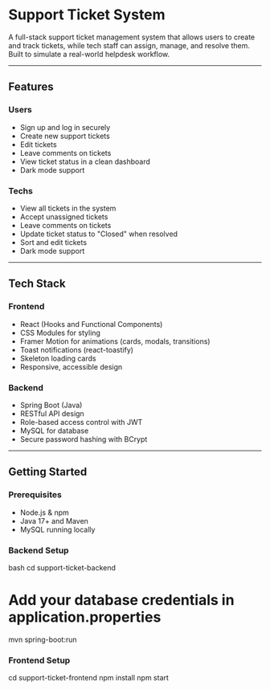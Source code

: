 # Support Ticket System

A full-stack support ticket management system that allows users to create and track tickets, while tech staff can assign, manage, and resolve them. Built to simulate a real-world helpdesk workflow.

---

## Features

### Users
- Sign up and log in securely
- Create new support tickets
- Edit tickets
- Leave comments on tickets
- View ticket status in a clean dashboard
- Dark mode support

### Techs
- View all tickets in the system
- Accept unassigned tickets
- Leave comments on tickets
- Update ticket status to "Closed" when resolved
- Sort and edit tickets
- Dark mode support

---

## Tech Stack

### Frontend
- React (Hooks and Functional Components)
- CSS Modules for styling
- Framer Motion for animations (cards, modals, transitions)
- Toast notifications (react-toastify)
- Skeleton loading cards
- Responsive, accessible design

### Backend
- Spring Boot (Java)
- RESTful API design
- Role-based access control with JWT
- MySQL for database
- Secure password hashing with BCrypt

---

## Getting Started

### Prerequisites
- Node.js & npm
- Java 17+ and Maven
- MySQL running locally

### Backend Setup
bash
cd support-ticket-backend
# Add your database credentials in application.properties
mvn spring-boot:run

### Frontend Setup
cd support-ticket-frontend
npm install
npm start
